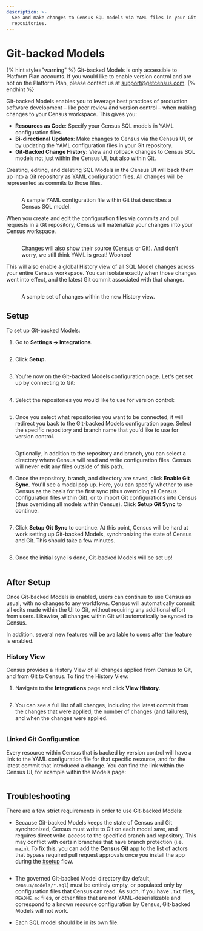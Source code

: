 ```yaml
---
description: >-
  See and make changes to Census SQL models via YAML files in your Git
  repositories.
---
```


# Git-backed Models

{% hint style="warning" %}
Git-backed Models is only accessible to Platform Plan accounts. If you would like to enable version control and are not on the Platform Plan, please contact us at [support@getcensus.com](mailto:support@getcensus.com).
{% endhint %}

Git-backed Models enables you to leverage best practices of production software development – like peer review and version control – when making changes to your Census workspace. This gives you:

* **Resources as Code**: Specify your Census SQL models in YAML configuration files.
* **Bi-directional Updates**: Make changes to Census via the Census UI, or by updating the YAML configuration files in your Git repository.
* **Git-Backed Change History:** View and rollback changes to Census SQL models not just within the Census UI, but also within Git.

Creating, editing, and deleting SQL Models in the Census UI will back them up into a Git repository as YAML configuration files. All changes will be represented as commits to those files.&#x20;

<figure><img src="https://lh6.googleusercontent.com/5rHaynRLBu56UJevrOaLiD0NQ7RP-2N4zNc1L_7CjSkXjizHm1TfRL1tBGom1EswZVk0uOCIJoM5hw-Ze8fehOdtSyfO-jdwIunGx5irBZDyyhhTVCAswvq7eJ2ZhJdayHM2ZgSpAishwlicN1BwvII" alt=""><figcaption><p>A sample YAML configuration file within Git that describes a Census SQL model.</p></figcaption></figure>

When you create and edit the configuration files via commits and pull requests in a Git repository, Census will materialize your changes into your Census workspace.&#x20;

<figure><img src="https://lh3.googleusercontent.com/0B2EWmcpZFfv9oX1PbRJwOqFTS7O4s-phb26iz4BUMj21cCL09htzoDTnQHV7wvI6ecD3yqOfEkMDToS0oejFJTW5RPc0vrBhesV37watjyLUPFVF0hkwvATYeGtKda4CTAeZlE1tw-j-Dd8frmQWgc" alt=""><figcaption><p>Changes will also show their source (Census or Git). And don't worry, we still think YAML is great! Woohoo!</p></figcaption></figure>

This will also enable a global History view of all SQL Model changes across your entire Census workspace. You can isolate exactly when those changes went into effect, and the latest Git commit associated with that change.

<figure><img src="https://lh3.googleusercontent.com/-AI0eDkUq-Fi1-HsPHeZq4SIqNxB0WUZ_Fxys1DRXuJ3cjBlJxplezz2nLg289tBQfnyEZqbKw8nWi6M5CBFleDQJyGVnL7AGHRxBTwNS37TLhK7d79hyIjLoESz_MatzGLnPlL99S0PoZMfToYQR_c" alt=""><figcaption><p>A sample set of changes within the new History view.</p></figcaption></figure>



## Setup

To set up Git-backed Models:

1.  Go to **Settings -> Integrations.**

    <figure><img src="../../.gitbook/assets/Screenshot 2023-03-03 at 2.55.35 PM (1).png" alt=""><figcaption></figcaption></figure>
2.  Click **Setup.**

    <figure><img src="../../.gitbook/assets/Screenshot 2023-03-03 at 2.55.49 PM.png" alt=""><figcaption></figcaption></figure>
3.  You're now on the Git-backed Models configuration page. Let's get set up by connecting to Git:&#x20;

    <figure><img src="../../.gitbook/assets/Screenshot 2023-03-03 at 2.55.56 PM (1).png" alt=""><figcaption></figcaption></figure>
4.  Select the repositories you would like to use for version control:

    <figure><img src="../../.gitbook/assets/Screenshot 2023-03-03 at 2.56.15 PM.png" alt=""><figcaption></figcaption></figure>
5.  Once you select what repositories you want to be connected, it will redirect you back to the Git-backed Models configuration page. Select the specific repository and branch name that you'd like to use for version control.

    <figure><img src="../../.gitbook/assets/Screenshot 2023-03-03 at 2.57.10 PM.png" alt=""><figcaption></figcaption></figure>

    Optionally, in addition to the repository and branch, you can select a directory where Census will read and write configuration files. Census will never edit any files outside of this path.
6.  Once the repository, branch, and directory are saved, click **Enable Git Sync**. You'll see a modal pop up. Here, you can specify whether to use Census as the basis for the first sync (thus overriding all Census configuration files within Git), or to import Git configurations into Census (thus overriding all models within Census). Click **Setup Git Sync** to continue.

    <figure><img src="../../.gitbook/assets/Screenshot 2023-03-03 at 3.02.22 PM.png" alt=""><figcaption></figcaption></figure>
7.  Click **Setup Git Sync** to continue. At this point, Census will be hard at work setting up Git-backed Models, synchronizing the state of Census and Git. This should take a few minutes.

    <figure><img src="../../.gitbook/assets/Screenshot 2023-03-03 at 3.02.24 PM.png" alt=""><figcaption></figcaption></figure>
8.  Once the initial sync is done, Git-backed Models will be set up!

    <figure><img src="../../.gitbook/assets/Screenshot 2023-03-03 at 3.02.29 PM.png" alt=""><figcaption></figcaption></figure>



## After Setup

Once Git-backed Models is enabled, users can continue to use Census as usual, with no changes to any workflows. Census will automatically commit all edits made within the UI to Git, without requiring any additional effort from users. Likewise, all changes within Git will automatically be synced to Census.

In addition, several new features will be available to users after the feature is enabled.

### History View

Census provides a History View of all changes applied from Census to Git, and from Git to Census. To find the History View:

1.  Navigate to the **Integrations** page and click **View History**.

    <figure><img src="../../.gitbook/assets/Screenshot 2023-03-03 at 4.53.43 PM (1) (1) (1) (1) (1) (1) (2) (2) (1) (2) (2).png" alt=""><figcaption></figcaption></figure>
2.  You can see a full list of all changes, including the latest commit from the changes that were applied, the number of changes (and failures), and when the changes were applied.

    <figure><img src="../../.gitbook/assets/Screenshot 2023-03-03 at 3.40.20 PM.png" alt=""><figcaption></figcaption></figure>

### Linked Git Configuration

Every resource within Census that is backed by version control will have a link to the YAML configuration file for that specific resource, and for the latest commit that introduced a change. You can find the link within the Census UI, for example within the Models page:

<figure><img src="../../.gitbook/assets/Screenshot 2023-03-03 at 4.59.37 PM.png" alt=""><figcaption></figcaption></figure>



## Troubleshooting

There are a few strict requirements in order to use Git-backed Models:

*   Because Git-backed Models keeps the state of Census and Git synchronized, Census must write to Git on each model save, and requires direct write-access to the specified branch and repository. This may conflict with certain branches that have branch protection (i.e. `main`). To fix this, you can add the **Census Git** app to the list of actors that bypass required pull request approvals once you install the app during the [#setup](git-backed-models.md#setup "mention") flow.

    <figure><img src="../../.gitbook/assets/Screenshot 2023-03-03 at 5.02.53 PM.png" alt=""><figcaption></figcaption></figure>
* The governed Git-backed Model directory (by default, `census/models/*.sql`) must be entirely empty, or populated only by configuration files that Census can read. As such, if you have `.txt` files, `README.md` files, or other files that are not YAML-deserializable and correspond to a known resource configuration by Census, Git-backed Models will not work.
* Each SQL model should be in its own file.
